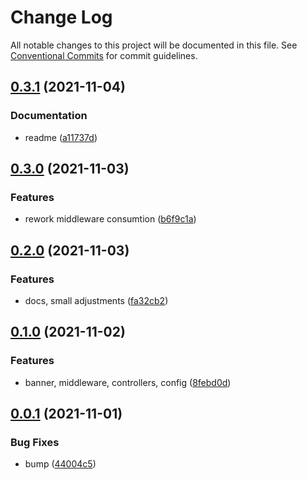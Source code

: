 # Change Log

All notable changes to this project will be documented in this file.
See [Conventional Commits](https://conventionalcommits.org) for commit guidelines.

## [0.3.1](https://github.com/corlogix/express-packages/compare/expressico@0.3.0...expressico@0.3.1) (2021-11-04)


### Documentation

* readme ([a11737d](https://github.com/corlogix/express-packages/commit/a11737d92fc63164066aa901963808bbde0f7bfd))





## [0.3.0](https://github.com/corlogix/express-packages/compare/expressico@0.2.0...expressico@0.3.0) (2021-11-03)


### Features

* rework middleware consumtion ([b6f9c1a](https://github.com/corlogix/express-packages/commit/b6f9c1abdc6d3db089fca655fe65df5e175cebfa))





## [0.2.0](https://github.com/corlogix/express-packages/compare/expressico@0.1.0...expressico@0.2.0) (2021-11-03)


### Features

* docs, small adjustments ([fa32cb2](https://github.com/corlogix/express-packages/commit/fa32cb269ed5d31743331a172673926ade20fa65))





## [0.1.0](https://github.com/corlogix/express-packages/compare/expressico@0.0.1...expressico@0.1.0) (2021-11-02)


### Features

* banner, middleware, controllers, config ([8febd0d](https://github.com/corlogix/express-packages/commit/8febd0d5567c7e5ff79e980509de63b6655d9ea0))





## [0.0.1](https://github.com/corlogix/express-packages/compare/expressico@0.0.5...expressico@0.0.1) (2021-11-01)


### Bug Fixes

* bump ([44004c5](https://github.com/corlogix/express-packages/commit/44004c531ccfb5ae72d27ed546a373c6f985a480))
